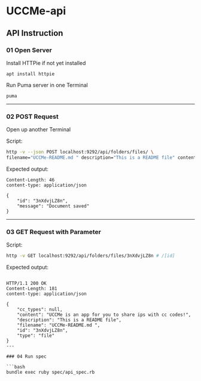 # UCCMe-api 

## API Instruction 

### 01 Open Server 
Install HTTPie if not yet installed 

```
apt install httpie
```

Run Puma server in one Terminal 

```
puma
```

---

### 02 POST Request 
Open up another Terminal 

Script: 
```bash
http -v --json POST localhost:9292/api/folders/files/ \
filename="UCCMe-README.md " description="This is a README file" content="UCCMe is an app for you to share ips with cc codes!"
```

Expected output: 

```pgsql
Content-Length: 46
content-type: application/json

{
    "id": "3nXdvjLZ8n",
    "message": "Document saved"
}
```
---

### 03 GET Request with Parameter
Script: 

```bash
http -v GET localhost:9292/api/folders/files/3nXdvjLZ8n # /[id]
```
Expected output: 

```pgsql

HTTP/1.1 200 OK
Content-Length: 181
content-type: application/json

{
    "cc_types": null,
    "content": "UCCMe is an app for you to share ips with cc codes!",
    "description": "This is a README file",
    "filename": "UCCMe-README.md ",
    "id": "3nXdvjLZ8n",
    "type": "file"
}
---

### 04 Run spec 

```bash
bundle exec ruby spec/api_spec.rb
```
